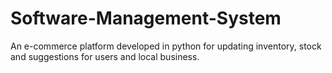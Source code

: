 # Software-Management-System
An e-commerce platform developed in python for updating inventory, stock and suggestions for users and local business.

